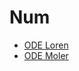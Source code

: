 # Num

* [ODE Loren](https://blogs.mathworks.com/loren/2015/09/23/ode-solver-selection-in-matlab/)
* [ODE Moler](https://www.mathworks.com/content/dam/mathworks/mathworks-dot-com/moler/odes.pdf)
